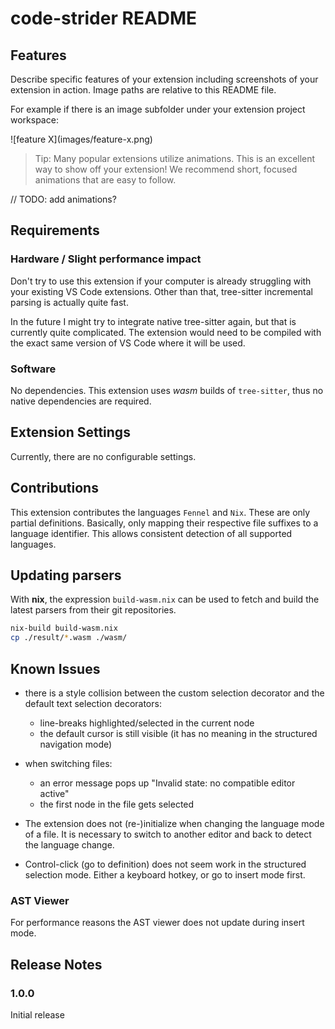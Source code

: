 # code-strider README

## Features

Describe specific features of your extension including screenshots of your extension in action. Image paths are relative to this README file.

For example if there is an image subfolder under your extension project workspace:

\!\[feature X\]\(images/feature-x.png\)

> Tip: Many popular extensions utilize animations. This is an excellent way to show off your extension! We recommend short, focused animations that are easy to follow.

// TODO: add animations?

## Requirements

### Hardware / Slight performance impact

Don't try to use this extension if your computer is already struggling with your existing VS Code extensions. Other than that, tree-sitter incremental parsing is actually quite fast.

In the future I might try to integrate native tree-sitter again, but that is currently quite complicated. The extension would need to be compiled with the exact same version of VS Code where it will be used.

### Software

No dependencies. This extension uses *wasm* builds of `tree-sitter`, thus no native dependencies are required.

## Extension Settings

Currently, there are no configurable settings.

## Contributions

This extension contributes the languages `Fennel` and `Nix`. These are only partial definitions. Basically, only mapping their respective file suffixes to a language identifier. This allows consistent detection of all supported languages.

## Updating parsers

With **nix**, the expression `build-wasm.nix` can be used to fetch and build the latest parsers from their git repositories.

``` sh
nix-build build-wasm.nix
cp ./result/*.wasm ./wasm/
```

## Known Issues

- there is a style collision between the custom selection decorator and the default text selection decorators:
  - line-breaks highlighted/selected in the current node
  - the default cursor is still visible (it has no meaning in the structured navigation mode)

- when switching files:
  - an error message pops up "Invalid state: no compatible editor active"
  - the first node in the file gets selected

- The extension does not (re-)initialize when changing the language mode of a file.
  It is necessary to switch to another editor and back to detect the language change.

- Control-click (go to definition) does not seem work in the structured selection mode.
  Either a keyboard hotkey, or go to insert mode first.

### AST Viewer

For performance reasons the AST viewer does not update during insert mode.

## Release Notes

### 1.0.0

Initial release

